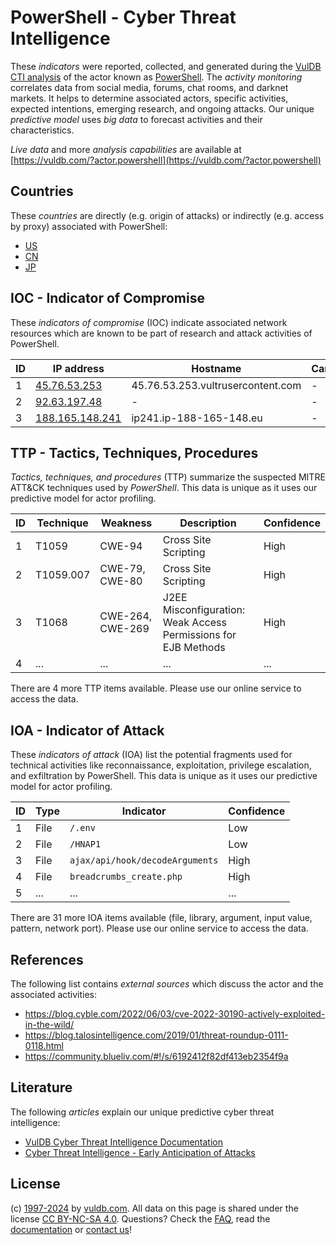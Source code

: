 # PowerShell - Cyber Threat Intelligence

These _indicators_ were reported, collected, and generated during the [VulDB CTI analysis](https://vuldb.com/?kb.cti) of the actor known as [PowerShell](https://vuldb.com/?actor.powershell). The _activity monitoring_ correlates data from social media, forums, chat rooms, and darknet markets. It helps to determine associated actors, specific activities, expected intentions, emerging research, and ongoing attacks. Our unique _predictive model_ uses _big data_ to forecast activities and their characteristics.

_Live data_ and more _analysis capabilities_ are available at [https://vuldb.com/?actor.powershell](https://vuldb.com/?actor.powershell)

## Countries

These _countries_ are directly (e.g. origin of attacks) or indirectly (e.g. access by proxy) associated with PowerShell:

* [US](https://vuldb.com/?country.us)
* [CN](https://vuldb.com/?country.cn)
* [JP](https://vuldb.com/?country.jp)

## IOC - Indicator of Compromise

These _indicators of compromise_ (IOC) indicate associated network resources which are known to be part of research and attack activities of PowerShell.

ID | IP address | Hostname | Campaign | Confidence
-- | ---------- | -------- | -------- | ----------
1 | [45.76.53.253](https://vuldb.com/?ip.45.76.53.253) | 45.76.53.253.vultrusercontent.com | - | High
2 | [92.63.197.48](https://vuldb.com/?ip.92.63.197.48) | - | - | High
3 | [188.165.148.241](https://vuldb.com/?ip.188.165.148.241) | ip241.ip-188-165-148.eu | - | High

## TTP - Tactics, Techniques, Procedures

_Tactics, techniques, and procedures_ (TTP) summarize the suspected MITRE ATT&CK techniques used by _PowerShell_. This data is unique as it uses our predictive model for actor profiling.

ID | Technique | Weakness | Description | Confidence
-- | --------- | -------- | ----------- | ----------
1 | T1059 | CWE-94 | Cross Site Scripting | High
2 | T1059.007 | CWE-79, CWE-80 | Cross Site Scripting | High
3 | T1068 | CWE-264, CWE-269 | J2EE Misconfiguration: Weak Access Permissions for EJB Methods | High
4 | ... | ... | ... | ...

There are 4 more TTP items available. Please use our online service to access the data.

## IOA - Indicator of Attack

These _indicators of attack_ (IOA) list the potential fragments used for technical activities like reconnaissance, exploitation, privilege escalation, and exfiltration by PowerShell. This data is unique as it uses our predictive model for actor profiling.

ID | Type | Indicator | Confidence
-- | ---- | --------- | ----------
1 | File | `/.env` | Low
2 | File | `/HNAP1` | Low
3 | File | `ajax/api/hook/decodeArguments` | High
4 | File | `breadcrumbs_create.php` | High
5 | ... | ... | ...

There are 31 more IOA items available (file, library, argument, input value, pattern, network port). Please use our online service to access the data.

## References

The following list contains _external sources_ which discuss the actor and the associated activities:

* https://blog.cyble.com/2022/06/03/cve-2022-30190-actively-exploited-in-the-wild/
* https://blog.talosintelligence.com/2019/01/threat-roundup-0111-0118.html
* https://community.blueliv.com/#!/s/6192412f82df413eb2354f9a

## Literature

The following _articles_ explain our unique predictive cyber threat intelligence:

* [VulDB Cyber Threat Intelligence Documentation](https://vuldb.com/?kb.cti)
* [Cyber Threat Intelligence - Early Anticipation of Attacks](https://www.scip.ch/en/?labs.20201022)

## License

(c) [1997-2024](https://vuldb.com/?kb.changelog) by [vuldb.com](https://vuldb.com/?kb.about). All data on this page is shared under the license [CC BY-NC-SA 4.0](https://creativecommons.org/licenses/by-nc-sa/4.0/). Questions? Check the [FAQ](https://vuldb.com/?kb.faq), read the [documentation](https://vuldb.com/?kb) or [contact us](https://vuldb.com/?contact)!
